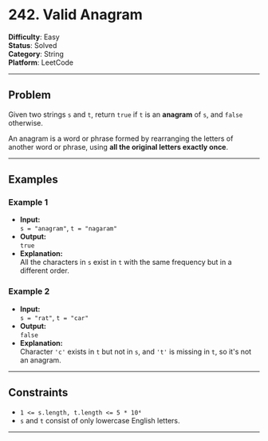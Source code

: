 # 242. Valid Anagram

**Difficulty**: Easy  
**Status**: Solved  
**Category**: String  
**Platform**: LeetCode

---

## Problem

Given two strings `s` and `t`, return `true` if `t` is an **anagram** of `s`, and `false` otherwise.

An anagram is a word or phrase formed by rearranging the letters of another word or phrase, using **all the original letters exactly once**.

---

## Examples

### Example 1

- **Input:**  
  `s = "anagram"`, `t = "nagaram"`
- **Output:**  
  `true`
- **Explanation:**  
  All the characters in `s` exist in `t` with the same frequency but in a different order.

### Example 2

- **Input:**  
  `s = "rat"`, `t = "car"`
- **Output:**  
  `false`
- **Explanation:**  
  Character `'c'` exists in `t` but not in `s`, and `'t'` is missing in `t`, so it's not an anagram.

---

## Constraints

- `1 <= s.length, t.length <= 5 * 10⁴`
- `s` and `t` consist of only lowercase English letters.

---
